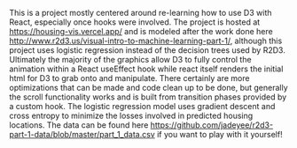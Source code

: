 This is a project mostly centered around re-learning how to use D3 with React, especially once hooks were involved. The project is hosted at https://housing-vis.vercel.app/ and is modeled after the work done here http://www.r2d3.us/visual-intro-to-machine-learning-part-1/, although this project uses logistic regression instead of the decision trees used by R2D3. Ultimately the majority of the graphics allow D3 to fully control the animation within a React useEffect hook while react itself renders the initial html for D3 to grab onto and manipulate. There certainly are more optimizations that can be made and code clean up to be done, but generally the scroll functionality works and is built from transition phases provided by a custom hook. The logistic regression model uses gradient descent and cross entropy to minimize the losses involved in predicted housing locations. The data can be found here https://github.com/jadeyee/r2d3-part-1-data/blob/master/part_1_data.csv if you want to play with it yourself!